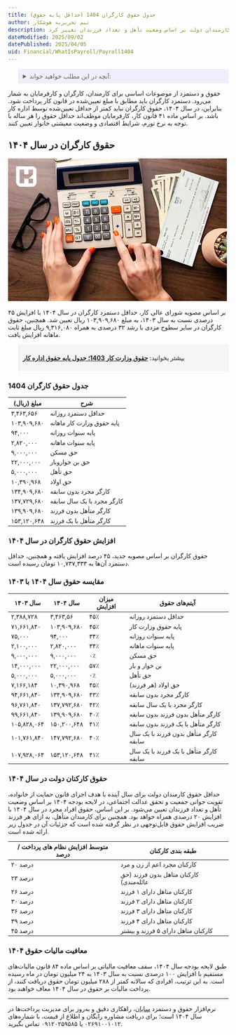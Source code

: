 ```yaml
---
title: جدول حقوق کارگران 1404 (حداقل پایه حقوق)
author: تیم تحریریه هوشکار
description: در سال ۱۴۰۴، حقوق کارگران با افزایش ۴۵ درصدی به ۱۰۳,۹۰۹,۶۸۰ ریال رسید و حقوق کارمندان دولت بر اساس وضعیت تأهل و تعداد فرزندان تغییر کرد.
dateModified: 2025/09/02
datePublished: 2025/04/05
uid: Financial/WhatIsPayroll/Payroll1404
---
```

<blockquote style="background-color:#eeeefc; padding:0.5rem">
<details>
  <summary>آنچه در این مطلب خواهید خواند:</summary>
  <ul>
    <li>حقوق کارگران در سال ۱۴۰۴</li>
    <li>جدول حقوق کارگران 1404</li>
    <li>افزایش حقوق کارگران در سال ۱۴۰۴</li>
    <li>مقایسه حقوق سال ۱۴۰۴ با ۱۴۰۳</li>
    <li>حقوق کارکنان دولت در سال ۱۴۰۴</li>
    <li>معافیت مالیات حقوق ۱۴۰۴</li>
  </ul>
</details>
</blockquote>

حقوق و دستمزد از موضوعات اساسی برای کارمندان، کارگران و کارفرمایان به شمار می‌رود. دستمزد کارگران باید مطابق با مبلغ تعیین‌شده در قانون کار پرداخت شود. بنابراین، در سال ۱۴۰۴، حقوق کارگران نباید کمتر از حداقل تعیین‌شده توسط اداره کار باشد. بر اساس ماده ۴۱ قانون کار، کارفرمایان موظف‌اند حداقل حقوق را هر ساله با توجه به نرخ تورم، شرایط اقتصادی و وضعیت معیشتی خانوار تعیین کنند.

## حقوق کارگران در سال ۱۴۰۴

![حقوق کارگران در سال ۱۴۰۴](./Images/Payroll1404.webp)

بر اساس مصوبه شورای عالی کار، حداقل دستمزد کارگران در سال ۱۴۰۴ با افزایش ۴۵ درصدی نسبت به سال ۱۴۰۳، به مبلغ ۱۰۳,۹۰۹,۶۸۰ ریال تعیین شد. همچنین، حقوق کارگران در سایر سطوح مزدی با رشد ۳۲ درصدی به همراه ۹,۳۱۶,۰۸۰ ریال مبلغ ثابت ماهانه افزایش یافت.

<blockquote style="background-color:#f5f5f5; padding:0.5rem">
<p><strong>بیشتر بخوانید: <a href="https://www.hooshkar.com/Wiki/Payroll/Payroll1403" target="_blank">حقوق وزارت کار 1403؛ جدول پایه حقوق اداره کار
</a></p></strong></blockquote>

### جدول حقوق کارگران 1404

| مبلغ (ریال)          | شرح                           |
|--------------|-------------------------------|
| ۳,۴۶۳,۶۵۶   | حداقل دستمزد روزانه          |
| ۱۰۳,۹۰۹,۶۸۰ | پایه حقوق وزارت کار ماهانه    |
| ۹۴,۰۰۰      | پایه سنوات روزانه            |
| ۲,۸۲۰,۰۰۰   | پایه سنوات ماهانه            |
| ۹,۰۰۰,۰۰۰   | حق مسکن                      |
| ۲۲,۰۰۰,۰۰۰  | حق بن خواروبار               |
| ۵,۰۰۰,۰۰۰   | حق تأهل                      |
| ۱۰,۳۹۰,۹۶۸  | حق اولاد                     |
| ۱۳۴,۹۰۹,۶۸۰ | کارگر مجرد بدون سابقه        |
| ۱۳۷,۷۲۹,۶۸۰ | کارگر مجرد با یک سال سابقه   |
| ۱۳۹,۹۰۹,۶۸۰ | کارگر متأهل بدون فرزند       |
| ۱۵۳,۱۲۰,۶۴۸ | کارگر متأهل با یک فرزند      |

### افزایش حقوق کارگران در سال ۱۴۰۴

حقوق کارگران بر اساس مصوبه جدید، ۴۵ درصد افزایش یافته و همچنین، حداقل دستمزد آن‌ها به ۱۰,۷۳۷,۳۳۳ تومان رسیده است.

### مقایسه حقوق سال ۱۴۰۴ با ۱۴۰۳

| سال ۱۴۰۳ | سال ۱۴۰۴ | میزان افزایش | آیتم‌های حقوق |
|---------|---------|--------------|--------------|
| ۲,۳۸۸,۷۲۸ | ۳,۴۶۳,۵۶ | ۴۵٪ | حداقل دستمزد روزانه |
| ۷۱,۶۶۱,۸۴۰ | ۱۰۳,۹۰۹,۶۸۰ | ۴۵٪ | پایه حقوق وزارت کار |
| ۷۵,۰۰۰ | ۹۴,۰۰۰ | ۳۴٪ | پایه سنوات روزانه |
| ۲,۱۰۰,۰۰۰ | ۲,۸۲۰,۰۰۰ | ۳۴٪ | پایه سنوات ماهانه |
| ۹,۰۰۰,۰۰۰ | ۹,۰۰۰,۰۰۰ | ۰٪ | حق مسکن |
| ۱۴,۰۰۰,۰۰۰ | ۲۲,۰۰۰,۰۰۰ | ۵۷٪ | بن خوار و بار |
| ۵,۰۰۰,۰۰۰ | ۵,۰۰۰,۰۰۰ | ۰٪ | حق تأهل |
| ۷,۱۶۶,۱۸۴ | ۱۰,۳۹۰,۹۶۸ | ۴۵٪ | حق اولاد (هر فرزند) |
| ۹۴,۶۶۱,۸۴۰ | ۱۳۴,۹۰۹,۶۸۰ | ۴۳٪ | کارگر مجرد بدون سابقه |
| ۹۶,۷۶۱,۸۴۰ | ۱۳۷,۷۹۲,۶۸۰ | ۴۲٪ | کارگر مجرد با یک سال سابقه |
| ۹۹,۶۶۱,۸۴۰ | ۱۳۹,۹۰۹,۶۸۰ | ۴۰٪ | کارگر متأهل بدون فرزند بدون سابقه |
| ۱۰۵,۸۲۸,۰۶۴ | ۱۵۰,۲۰۰,۶۴۸ | ۴۱٪ | کارگر متأهل با یک فرزند بدون سابقه |
| ۱۰۱,۷۶۱,۸۴۰ | ۱۴۷,۷۹۲,۶۸۰ | ۴۰٪ | کارگر متأهل بدون فرزند با یک سال سابقه |
| ۱۰۷,۹۲۸,۰۶۴ | ۱۵۳,۱۲۰,۶۴۸ | ۴۱٪ | کارگر متأهل با یک فرزند با یک سال سابقه |

### حقوق کارکنان دولت در سال ۱۴۰۴  

حداقل حقوق کارمندان دولت برای سال آینده با هدف اجرای قانون حمایت از خانواده، تقویت جوانی جمعیت و تحقق عدالت اجتماعی، در لایحه بودجه ۱۴۰۴ بر اساس وضعیت تأهل و تعداد فرزندان تعیین می‌شود. بر این اساس، حقوق افراد مجرد در سال ۱۴۰۴ با افزایش ۲۰ درصدی همراه خواهد بود. همچنین برای کارمندان متأهل، به ازای هر فرزند ضریب افزایش حقوق قابل‌توجهی در نظر گرفته شده است که جزئیات آن در جدول زیر ارائه شده است.

| متوسط افزایش نظام های پرداخت / درصد | طبقه بندی کارکنان |
|-----------------------------------|--------------------|
| ۲۰ درصد                           | کارکنان مجرد اعم از زن و مرد |
| ۲۳ درصد                           | کارکنان متاهل بدون فرزند (حق عائله‌مندی) |
| ۲۶ درصد                           | کارکنان متاهل دارای ۱ فرزند |
| ۳۰ درصد                           | کارکنان متاهل دارای ۲ فرزند |
| ۳۶ درصد                           | کارکنان متاهل دارای ۳ فرزند |
| ۳۹ درصد                           | کارکنان متاهل دارای ۴ فرزند |
| ۴۵ درصد                           | کارکنان متاهل دارای ۵ فرزند و بیشتر |

### معافیت مالیات حقوق ۱۴۰۴  

طبق لایحه بودجه سال ۱۴۰۴، سقف معافیت مالیاتی بر اساس ماده ۸۴ قانون مالیات‌های مستقیم با افزایش ۱۰۰ درصدی نسبت به سال ۱۴۰۳ به ۲۴ میلیون تومان در ماه رسیده است. به این ترتیب، افرادی که سالانه کمتر از ۲۸۸ میلیون تومان حقوق دریافت کنند، از پرداخت مالیات بر حقوق در سال ۱۴۰۴ معاف خواهند بود.

-----
نرم‌افزار حقوق و دستمزد <a href="https://www.hooshkar.com/Software/Sayan/Module/Payroll" target="_blank">سایان</a>، راهکاری دقیق و به‌روز برای مدیریت پرداخت‌ها در سال ۱۴۰۴ است؛ برای دریافت مشاوره رایگان و اطلاع از قیمت، با شماره‌های ۰۲۶۹۱۰۰۱۰۱۲ یا ۰۹۱۲۰۲۵۹۵۸۵ تماس بگیرید.